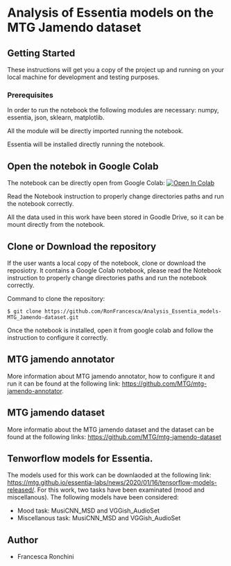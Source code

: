 # Analysis of Essentia models on the MTG Jamendo dataset

## Getting Started

These instructions will get you a copy of the project up and running on your local machine for development and testing purposes. 

### Prerequisites

In order to run the notebook the following modules are necessary: numpy, essentia, json, sklearn, matplotlib.

All the module will be directly imported running the notebook.

Essentia will be installed directly running the notebook.

## Open the notebok in Google Colab

The notebook can be directly open from Google Colab: [![Open In Colab](https://colab.research.google.com/assets/colab-badge.svg)](https://colab.research.google.com/github/RonFrancesca/Analysis_Essentia_models-MTG_Jamendo-dataset/blob/master/LargeScale_Dataset_Classification.ipynb)

Read the Notebook instruction to properly change directories paths and run the notebook correctly.

All the data used in this work have been stored in Goodle Drive, so it can be mount directly from the notebook. 

## Clone or Download the repository 

If the user wants a local copy of the notebook, clone or download the reposiotry.
It contains a Google Colab notebook, please read the Notebook instruction to properly change directories paths and run the notebook correctly.

Command to clone the repository:
```
$ git clone https://github.com/RonFrancesca/Analysis_Essentia_models-MTG_Jamendo-dataset.git
```
Once the notebook is installed, open it from google colab and follow the instruction to configure it correctly. 


## MTG jamendo annotator 

More information about MTG jamendo annotator, how to configure it and run it can be found at the following link: https://github.com/MTG/mtg-jamendo-annotator. 

## MTG jamendo dataset 

More informatio about the MTG jamendo dataset and the dataset can be found at the following links: https://github.com/MTG/mtg-jamendo-dataset 

## Tenworflow models for Essentia. 

The models used for this work can be downlaoded at the following link: https://mtg.github.io/essentia-labs/news/2020/01/16/tensorflow-models-released/. 
For this work, two tasks have been examinated (mood and miscellanous). 
The following models have been considered: 
- Mood task: MusiCNN_MSD and VGGish_AudioSet
- Miscellanous task: MusiCNN_MSD and VGGish_AudioSet


## Author 
- Francesca Ronchini



